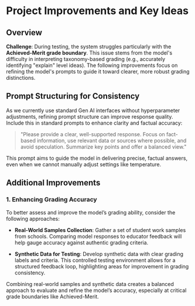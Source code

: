 # Project Improvements and Key Ideas

## Overview

**Challenge**: During testing, the system struggles particularly with the **Achieved-Merit grade boundary**. This issue stems from the model's difficulty in interpreting taxonomy-based grading (e.g., accurately identifying "explain" level ideas). The following improvements focus on refining the model's prompts to guide it toward clearer, more robust grading distinctions.

## Prompt Structuring for Consistency

As we currently use standard Gen AI interfaces without hyperparameter adjustments, refining prompt structure can improve response quality. Include this in standard prompts to enhance clarity and factual accuracy:

> "Please provide a clear, well-supported response. Focus on fact-based information, use relevant data or sources where possible, and avoid speculation. Summarize key points and offer a balanced view."

This prompt aims to guide the model in delivering precise, factual answers, even when we cannot manually adjust settings like temperature.

## Additional Improvements

### 1. Enhancing Grading Accuracy

To better assess and improve the model’s grading ability, consider the following approaches:

- **Real-World Samples Collection**: Gather a set of student work samples from schools. Comparing model responses to educator feedback will help gauge accuracy against authentic grading criteria.
  
- **Synthetic Data for Testing**: Develop synthetic data with clear grading labels and criteria. This controlled testing environment allows for a structured feedback loop, highlighting areas for improvement in grading consistency.

Combining real-world samples and synthetic data creates a balanced approach to evaluate and refine the model’s accuracy, especially at critical grade boundaries like Achieved-Merit.
